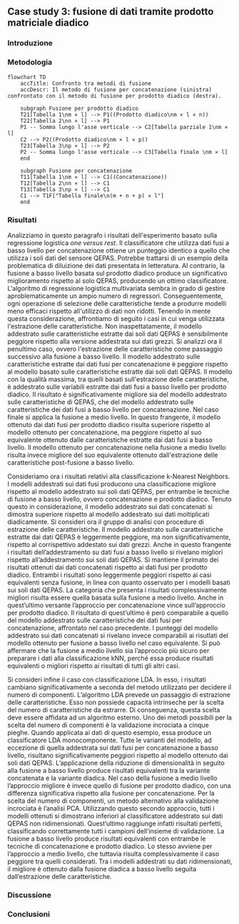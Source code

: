 ## Case study 3: fusione di dati tramite prodotto matriciale diadico

### Introduzione

### Metodologia

```mermaid
flowchart TD
    accTitle: Confronto tra metodi di fusione
    accDescr: Il metodo di fusione per concatenazione (sinistra) confrontato con il metodo di fusione per prodotto diadico (destra).
    
    subgraph Fusione per prodotto diadico
    T21[Tabella 1\nm ⨯ l] --> P1((Prodotto diadico\nm ⨯ l ⨯ n))
    T22[Tabella 2\nn ⨯ l] --> P1
    P1 -- Somma lungo l'asse verticale --> C2[Tabella parziale 1\nm ⨯ l]
    C2 --> P2((Prodotto diadico\nm ⨯ l ⨯ p))
    T23[Tabella 3\np ⨯ l] --> P2
    P2 -- Somma lungo l'asse verticale --> C3[Tabella finale \nm ⨯ l]
    end

    subgraph Fusione per concatenazione
    T11[Tabella 1\nm ⨯ l] --> C1((Concatenazione))
    T12[Tabella 2\nn ⨯ l] --> C1
    T13[Tabella 3\np ⨯ l] --> C1
    C1 --> T1F["Tabella finale\n(m + n + p) ⨯ l"]
    end
```

### Risultati

Analizziamo in questo paragrafo i risultati dell'esperimento basato sulla regressione logistica *one versus rest*. Il classificatore che utilizza dati fusi a basso livello per concatenazione ottiene un punteggio identico a quello che utilizza i soli dati del sensore QEPAS. Potrebbe trattarsi di un esempio della problematica di diluizione dei dati presentata in letteratura. Al contrario, la fusione a basso livello basata sul prodotto diadico produce un significativo miglioramento rispetto al solo QEPAS, producendo un ottimo classificatore. L'algoritmo di regressione logistica multivariata sembra in grado di gestire aproblematicamente un ampio numero di regressori. Conseguentemente, ogni operazione di selezione delle caratteristiche tende a produrre modelli meno efficaci rispetto all'utilizzo di dati non ridotti. Tenendo in mente questa considerazione, affrontiamo di seguito i casi in cui venga utilizzata l'estrazione delle caratteristiche. Non inaspettatamente, il modello addestrato sulle caratteristiche estratte dai soli dati QEPAS è sensibilmente peggiore rispetto alla versione addestrata sui dati grezzi. Si analizzi ora il penultimo caso, ovvero l'estrazione delle caratteristiche come passaggio successivo alla fusione a basso livello. Il modello addestrato sulle caratteristiche estratte dai dati fusi per concatenazione è peggiore rispetto al modello basato sulle caratteristiche estratte dai soli dati QEPAS. Il modello con la qualità massima, tra quelli basati sull'estrazione delle caratteristiche, è addestrato sulle variabili estratte dai dati fusi a basso livello per prodotto diadico. Il risultato è significativamente migliore sia del modello addestrato sulle caratteristiche di QEPAS, che del modello addestrato sulle caratteristiche dei dati fusi a basso livello per concatenazione. Nel caso finale si applica la fusione a medio livello. In questo frangente, il modello ottenuto dai dati fusi per prodotto diadico risulta superiore rispetto al modello ottenuto per concatenazione, ma peggiore rispetto al suo equivalente ottenuto dalle caratteristiche estratte dai dati fusi a basso livello. Il modello ottenuto per concatenazione nella fusione a medio livello risulta invece migliore del suo equivalente ottenuto dall'estrazione delle caratteristiche post-fusione a basso livello.

Consideriamo ora i risultati relativi alla classificazione k-Nearest Neighbors. I modelli addestrati sui dati fusi producono una classificazione migliore rispetto al modello addestrato sui soli dati QEPAS, per entrambe le tecniche di fusione a basso livello, ovvero concatenazione e prodotto diadico. Tenuto questo in considerazione, il modello addestrato sui dati concatenati si dimostra superiore rispetto al modello addestrato sui dati moltiplicati diadicamente. Si consideri ora il gruppo di analisi con procedure di estrazione delle caratteristiche. Il modello addestrato sulle caratteristiche estratte dai dati QEPAS è leggermente peggiore, ma non significativamente, rispetto al corrispettivo addestato sui dati grezzi. Anche in questo frangente i risultati dell’addestramento su dati fusi a basso livello si rivelano migliori rispetto all’addestramento sui soli dati QEPAS. Si mantiene il primato dei risultati ottenuti dai dati concatenati rispetto ai dati fusi per prodotto diadico. Entrambi i risultati sono leggermente peggiori rispetto ai casi equivalenti senza fusione, in linea con quanto osservato per i modelli basati sui soli dati QEPAS. La categoria che presenta i risultati complessivamente migliori risulta essere quella basata sulla fusione a medio livello. Anche in quest’ultimo versante l’approccio per concatenazione vince sull’approccio per prodotto diadico. Il risultato di quest’ultimo è però comparabile a quello del modello addestrato sulle caratteristiche dei dati fusi per concatenazione, affrontato nel caso precedente. I punteggi del modello addestrato sui dati concatenati si rivelano invece comparabili ai risutlati del modello ottenuto per fusione a basso livello nel caso equivalente. Si può affermare che la fusione a medio livello sia l’approccio più sicuro per preparare i dati alla classificazione kNN, perché essa produce risultati equivalenti o migliori rispetto ai risultati di tutti gli altri casi.

Si consideri infine il caso con classificazione LDA. In esso, i risultati cambiano significativamente a seconda del metodo utilizzato per decidere il numero di componenti. L’algoritmo LDA prevede un passaggio di estrazione delle caratteristiche. Esso non possiede capacità intrinseche per la scelta del numero di caratteristiche da estrarre. Di conseguenza, questa scelta deve essere affidata ad un algoritmo esterno. Uno dei metodi possibili per la scelta del numero di componenti è la validazione incrociata a cinque pieghe. Quando applicata ai dati di questo esempio, essa produce un classificatore LDA monocomponente. Tutte le varianti del modello, ad eccezione di quella addestrata sui dati fusi per concatenazione a basso livello, risultano significativamente peggiori rispetto al modello ottenuto dai soli dati QEPAS. L’applicazione della riduzione di dimensionalità in seguito alla fusione a basso livello produce risultati equivalenti tra la variante concatenata e la variante diadica. Nel caso della fusione a medio livello l’approccio migliore è invece quello di fusione per prodotto diadico, con una differenza significativa rispetto alla fusione per concatenazione. Per la scelta del numero di componenti, un metodo alternativo alla validazione incrociata è l’analisi PCA. Utilizzando questo secondo approccio, tutti i modelli ottenuti si dimostrano inferiori al classificatore addestrato sui dati QEPAS non ridimensionati. Quest’ultimo raggiunge infatti risultati perfetti, classificando correttamente tutti i campioni dell’insieme di validazione. La fusione a basso livello produce risultati equivalenti con entrambe le tecniche di concatenazione e prodotto diadico. Lo stesso avviene per l’approccio a medio livello, che tuttavia risulta complessivamente il caso peggiore tra quelli considerati. Tra i modelli addestrati su dati ridimensionati, il migliore è ottenuto dalla fusione diadica a basso livello seguita dall’estrazione delle caratteristiche.


### Discussione

### Conclusioni

